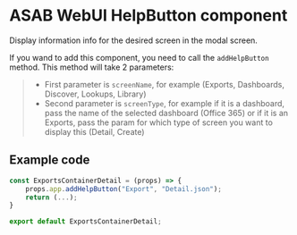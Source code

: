 # ASAB WebUI HelpButton component

Display information info for the desired screen in the modal screen.

If you wand to add this component, you need to call the `addHelpButton` method. This method will take 2 parameters:
>- First parameter is `screenName`, for example (Exports, Dashboards, Discover, Lookups, Library)
>- Second parameter is `screenType`, for example if it is a dashboard, pass the name of the selected dashboard (Office 365) or if it is an Exports, pass the param for which type of screen you want to display this (Detail, Create)

## Example code

```javascript
const ExportsContainerDetail = (props) => {
	props.app.addHelpButton("Export", "Detail.json");
	return (...);
}

export default ExportsContainerDetail;
```